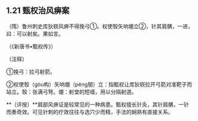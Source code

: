 ## 1.21 甄权治风痹案

（隋）鲁州刺史库狄嵚风痹不得挽弓①。权使彀矢响堋立②，针其肩髃，一进，曰：可以射矣。果如言。

（《新唐书•甄权传》）

〔注释〕

①挽弓：拉弓射箭。

②权使彀（gòu构）矢响堋（péng朋）立：指甄权让库狄嵚拉开弓箭对准靶子而站立。彀：张满弓弩。堋：射堂的短墙，用以分隔射道。

**〔评按〕**肩部风痹证是较常见的一种病患。甄权擅长针灸，其针肩髃，一针而奏奇效。可见针刺的疗效往往与选穴少而精，手法的娴熟有直接关系。
